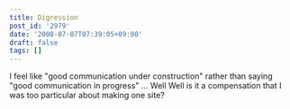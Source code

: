 ```yaml
---
title: Digression
post_id: '2979'
date: '2000-07-07T07:39:05+09:00'
draft: false
tags: []
---
```


I feel like "good communication under construction" rather than saying "good communication in progress" ... Well Well is it a compensation that I was too particular about making one site?